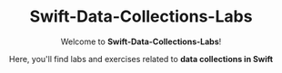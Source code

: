 <h1 align="center">Swift-Data-Collections-Labs</h1>

<p align="center">
Welcome to <strong>Swift-Data-Collections-Labs</strong>!
</p>

<p align="center">
Here, you'll find labs and exercises related to <strong>data collections in Swift</strong>
